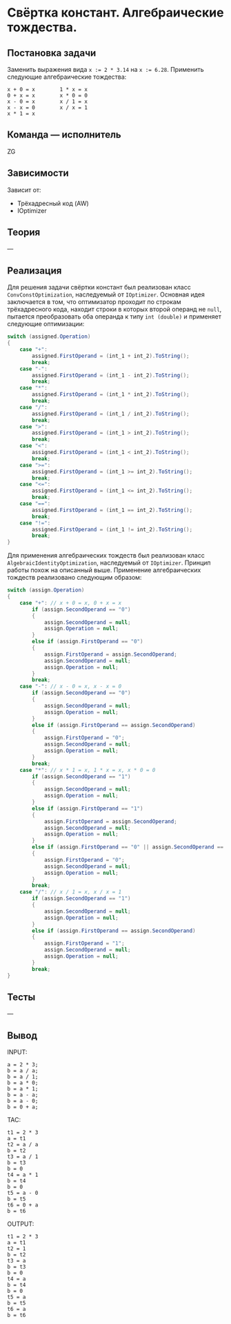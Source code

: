 # Свёртка констант. Алгебраические тождества.

## Постановка задачи
Заменить выражения вида `x := 2 * 3.14` на `x := 6.28`. Применить следующие алгебраические тождества:
```
x + 0 = x        1 * x = x
0 + x = x        x * 0 = 0
x - 0 = x        x / 1 = x
x - x = 0        x / x = 1
x * 1 = x
```

## Команда — исполнитель
ZG

## Зависимости
Зависит от:

-   Трёхадресный код (AW)
-   IOptimizer

## Теория
&mdash;

## Реализация
Для решения задачи свёртки констант был реализован класс `ConvConstOptimization`, наследуемый от `IOptimizer`.
Основная идея заключается в том, что оптимизатор проходит по строкам трёхадресного кода, находит строки в которых второй операнд не `null`,
пытается преобразовать оба операнда к типу `int (double)` и применяет следующие оптимизации:
```csharp
switch (assigned.Operation)
{
    case "+":
        assigned.FirstOperand = (int_1 + int_2).ToString();
        break;
    case "-":
        assigned.FirstOperand = (int_1 - int_2).ToString();
        break;
    case "*":
        assigned.FirstOperand = (int_1 * int_2).ToString();
        break;
    case "/":
        assigned.FirstOperand = (int_1 / int_2).ToString();
        break;
    case ">":
        assigned.FirstOperand = (int_1 > int_2).ToString();
        break;
    case "<":
        assigned.FirstOperand = (int_1 < int_2).ToString();
        break;
    case ">=":
        assigned.FirstOperand = (int_1 >= int_2).ToString();
        break;
    case "<=":
        assigned.FirstOperand = (int_1 <= int_2).ToString();
        break;
    case "==":
        assigned.FirstOperand = (int_1 == int_2).ToString();
        break;
    case "!=":
        assigned.FirstOperand = (int_1 != int_2).ToString();
        break;
}
```
Для применения алгебраических тождеств был реализован класс `AlgebraicIdentityOptimization`, наследуемый от `IOptimizer`.
Принцип работы похож на описанный выше. Применение алгебраических тождеств реализовано следующим образом:
```csharp
switch (assign.Operation)
{
    case "+": // x + 0 = x, 0 + x = x  
        if (assign.SecondOperand == "0")
        {
            assign.SecondOperand = null;
            assign.Operation = null;
        }
        else if (assign.FirstOperand == "0")
        {
            assign.FirstOperand = assign.SecondOperand;
            assign.SecondOperand = null;
            assign.Operation = null;
        }
        break;
    case "-": // x - 0 = x, x - x = 0
        if (assign.SecondOperand == "0")
        {
            assign.SecondOperand = null;
            assign.Operation = null;
        }
        else if (assign.FirstOperand == assign.SecondOperand)
        {
            assign.FirstOperand = "0";
            assign.SecondOperand = null;
            assign.Operation = null;
        }
        break;
    case "*": // x * 1 = x, 1 * x = x, x * 0 = 0
        if (assign.SecondOperand == "1")
        {
            assign.SecondOperand = null;
            assign.Operation = null;
        }
        else if (assign.FirstOperand == "1")
        {
            assign.FirstOperand = assign.SecondOperand;
            assign.SecondOperand = null;
            assign.Operation = null;
        }
        else if (assign.FirstOperand == "0" || assign.SecondOperand == "0")
        {
            assign.FirstOperand = "0";
            assign.SecondOperand = null;
            assign.Operation = null;
        }
        break;
    case "/": // x / 1 = x, x / x = 1
        if (assign.SecondOperand == "1")
        {
            assign.SecondOperand = null;
            assign.Operation = null;
        }
        else if (assign.FirstOperand == assign.SecondOperand)
        {
            assign.FirstOperand = "1";
            assign.SecondOperand = null;
            assign.Operation = null;
        }
        break;
}
```

## Тесты
&mdash;

## Вывод
INPUT:
```
a = 2 * 3;
b = a / a;
b = a / 1;
b = a * 0;
b = a * 1;
b = a - a;
b = a - 0;
b = 0 + a;
```
TAC:
```
t1 = 2 * 3
a = t1
t2 = a / a
b = t2
t3 = a / 1
b = t3
b = 0
t4 = a * 1
b = t4
b = 0
t5 = a - 0
b = t5
t6 = 0 + a
b = t6
```
OUTPUT:
```
t1 = 2 * 3
a = t1
t2 = 1
b = t2
t3 = a
b = t3
b = 0
t4 = a
b = t4
b = 0
t5 = a
b = t5
t6 = a
b = t6
```
